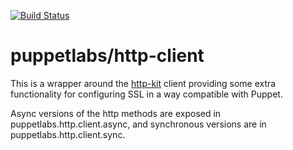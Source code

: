 [![Build Status](https://travis-ci.org/puppetlabs/clj-http-client.png?branch=master)](https://travis-ci.org/puppetlabs/clj-http-client)

# puppetlabs/http-client

This is a wrapper around the [http-kit](http://http-kit.org/) client
providing some extra functionality for configuring SSL in a way
compatible with Puppet.

Async versions of the http methods are exposed in
puppetlabs.http.client.async, and synchronous versions are in
puppetlabs.http.client.sync.
